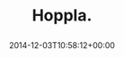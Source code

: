 ---
retweeted: false
source: <a href="http://twitter.com" rel="nofollow">Twitter Web Client</a>
entities:
  hashtags: []
  symbols: []
  user_mentions: []
  urls:
  - url: http://t.co/8shdWzjiHI
    expanded_url: http://www.tagesspiegel.de/politik/ukraine-offenbar-atomunfall-in-der-ukraine/11067966.html
    display_url: tagesspiegel.de/politik/ukrain…
    indices:
    - '8'
    - '30'
display_text_range:
- '0'
- '30'
favorite_count: '1'
id_str: '540097665023762433'
truncated: false
retweet_count: '0'
id: '540097665023762433'
possibly_sensitive: false
created_at: Wed Dec 03 10:58:12 +0000 2014
favorited: false
full_text: Hoppla.
lang: en
quote_url: http://www.tagesspiegel.de/politik/ukraine-offenbar-atomunfall-in-der-ukraine/11067966.html
tags:
- pesos/twitter
date: '2014-12-03T10:58:12+00:00'
src: https://twitter.com/bascht/status/540097665023762433
original_url: https://twitter.com/bascht/status/540097665023762433
type: twitter_tweet
text: Hoppla.
title: 'Hoppla.

  '

---